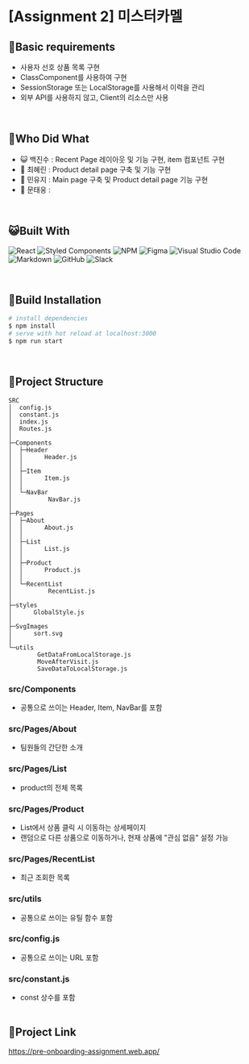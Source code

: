 # [Assignment 2] 미스터카멜

## 💙Basic requirements

- 사용자 선호 상품 목록 구현
- ClassComponent를 사용하여 구현
- SessionStorage 또는 LocalStorage를 사용해서 이력을 관리
- 외부 API를 사용하지 않고, Client의 리소스만 사용

<br>

## 🐥Who Did What
- 😺 백진수 : Recent Page 레이아웃 및 기능 구현, item 컴포넌트 구현
- 🐧 최혜린 : Product detail page 구축 및 기능 구현
- 🐥 민유지 : Main page 구축 및 Product detail page 기능 구현
- 🐻 문태웅 :

<br>

## 😺Built With
![React](https://img.shields.io/badge/react-%2320232a.svg?style=for-the-badge&logo=react&logoColor=%2361DAFB)
![Styled Components](https://img.shields.io/badge/styled--components-DB7093?style=for-the-badge&logo=styled-components&logoColor=white)
![NPM](https://img.shields.io/badge/NPM-%23000000.svg?style=for-the-badge&logo=npm&logoColor=white)
![Figma](https://img.shields.io/badge/figma-%23F24E1E.svg?style=for-the-badge&logo=figma&logoColor=white)
![Visual Studio Code](https://img.shields.io/badge/VisualStudioCode-0078d7.svg?style=for-the-badge&logo=visual-studio-code&logoColor=white)
![Markdown](https://img.shields.io/badge/markdown-%23000000.svg?style=for-the-badge&logo=markdown&logoColor=white)
![GitHub](https://img.shields.io/badge/github-%23121011.svg?style=for-the-badge&logo=github&logoColor=white)
![Slack](https://img.shields.io/badge/Slack-4A154B?style=for-the-badge&logo=slack&logoColor=white)

<br>

## 🐻Build Installation
```bash
# install dependencies
$ npm install
# serve with hot reload at localhost:3000
$ npm run start
```
<br>

## 🐧Project Structure
```
SRC
│  config.js
│  constant.js
│  index.js
│  Routes.js
│
├─Components
│  ├─Header
│  │      Header.js
│  │
│  ├─Item
│  │      Item.js
│  │
│  └─NavBar
│          NavBar.js
│
├─Pages
│  ├─About
│  │      About.js
│  │
│  ├─List
│  │      List.js
│  │
│  ├─Product
│  │      Product.js
│  │
│  └─RecentList
│          RecentList.js
│
├─styles
│      GlobalStyle.js
│
├─SvgImages
│      sort.svg
│
└─utils
        GetDataFromLocalStorage.js
        MoveAfterVisit.js
        SaveDataToLocalStorage.js
```
### src/Components
- 공통으로 쓰이는 Header, Item, NavBar를 포함
### src/Pages/About
- 팀원들의 간단한 소개
### src/Pages/List
- product의 전체 목록
### src/Pages/Product
- List에서 상품 클릭 시 이동하는 상세페이지
- 랜덤으로 다른 상품으로 이동하거나, 현재 상품에 "관심 없음" 설정 가능
### src/Pages/RecentList
- 최근 조회한 목록
### src/utils
- 공통으로 쓰이는 유틸 함수 포함
### src/config.js
- 공통으로 쓰이는 URL 포함
### src/constant.js
- const 상수를 포함
  <br>
  <br>
## 💙Project Link
https://pre-onboarding-assignment.web.app/
